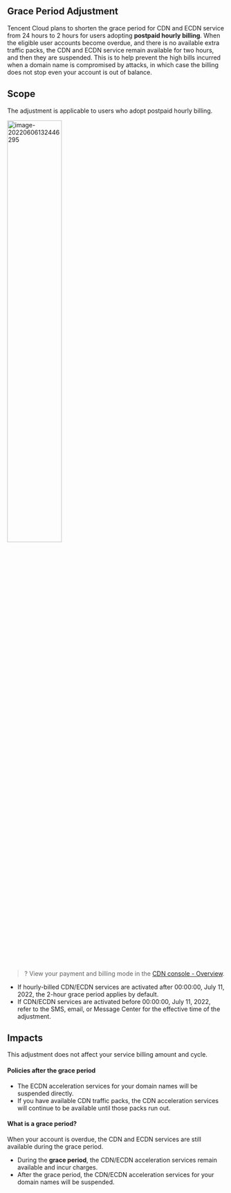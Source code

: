 ## Grace Period Adjustment

Tencent Cloud plans to shorten the grace period for CDN and ECDN service from 24 hours to 2 hours for users adopting **postpaid hourly billing**. When the eligible user accounts become overdue, and there is no available extra traffic packs, the CDN and ECDN service remain available for two hours, and then they are suspended. This is to help prevent the high bills incurred when a domain name is compromised by attacks, in which case the billing does not stop even your account is out of balance. 



## Scope

The adjustment is applicable to users who adopt postpaid hourly billing.

<img src="https://qcloudimg.tencent-cloud.cn/raw/065f421898bd262eedc59fd1ee5f7b8b.png" alt="image-20220606132446295" style="width:50%;" />



> ? View your payment and billing mode in the [CDN console - Overview](https://console.cloud.tencent.com/cdn).

- If hourly-billed CDN/ECDN services are activated after 00:00:00, July 11, 2022, the 2-hour grace period applies by default.
- If CDN/ECDN services are activated before 00:00:00, July 11, 2022, refer to the SMS, email, or Message Center for the effective time of the adjustment.

## Impacts

This adjustment does not affect your service billing amount and cycle.

#### Policies after the grace period

- The ECDN acceleration services for your domain names will be suspended directly.
- If you have available CDN traffic packs, the CDN acceleration services will continue to be available until those packs run out.

#### What is a grace period?

When your account is overdue, the CDN and ECDN services are still available during the grace period. 

- During the **grace period**, the CDN/ECDN acceleration services remain available and incur charges.
- After the grace period, the CDN/ECDN acceleration services for your domain names will be suspended.


